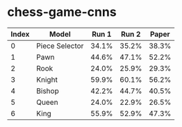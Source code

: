 # chess-game-cnns


|Index| Model | Run 1 | Run 2 | Paper |
|-----|-------|-------|-------|-------|
|0|Piece Selector|34.1%|35.2%|38.3%|
|1|Pawn|44.6%|47.1%|52.2%|
|2|Rook|24.0%|25.9%|29.3%|
|3|Knight|59.9%|60.1%|56.2%|
|4|Bishop|42.2%|44.7%|40.5%|
|5|Queen|24.0%|22.9%|26.5%|
|6|King|55.9%|52.9%|47.3%|

